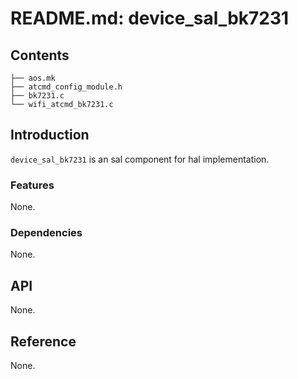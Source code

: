 # README.md: device_sal_bk7231

## Contents

```shell
├── aos.mk
├── atcmd_config_module.h
├── bk7231.c
└── wifi_atcmd_bk7231.c
```

## Introduction

`device_sal_bk7231` is an sal component for hal implementation.


### Features

None.

### Dependencies

None.

## API

None.

## Reference

None.
